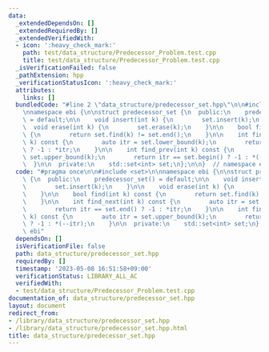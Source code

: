 ```yaml
---
data:
  _extendedDependsOn: []
  _extendedRequiredBy: []
  _extendedVerifiedWith:
  - icon: ':heavy_check_mark:'
    path: test/data_structure/Predecessor_Problem.test.cpp
    title: test/data_structure/Predecessor_Problem.test.cpp
  _isVerificationFailed: false
  _pathExtension: hpp
  _verificationStatusIcon: ':heavy_check_mark:'
  attributes:
    links: []
  bundledCode: "#line 2 \"data_structure/predecessor_set.hpp\"\n\n#include <set>\n\
    \nnamespace ebi {\n\nstruct predecessor_set {\n  public:\n    predecessor_set()\
    \ = default;\n\n    void insert(int k) {\n        set.insert(k);\n    }\n\n  \
    \  void erase(int k) {\n        set.erase(k);\n    }\n\n    bool find(int k) const\
    \ {\n        return set.find(k) != set.end();\n    }\n\n    int find_next(int\
    \ k) const {\n        auto itr = set.lower_bound(k);\n        return itr == set.end()\
    \ ? -1 : *itr;\n    }\n\n    int find_prev(int k) const {\n        auto itr =\
    \ set.upper_bound(k);\n        return itr == set.begin() ? -1 : *(--itr);\n  \
    \  }\n\n  private:\n    std::set<int> set;\n};\n\n}  // namespace ebi\n"
  code: "#pragma once\n\n#include <set>\n\nnamespace ebi {\n\nstruct predecessor_set\
    \ {\n  public:\n    predecessor_set() = default;\n\n    void insert(int k) {\n\
    \        set.insert(k);\n    }\n\n    void erase(int k) {\n        set.erase(k);\n\
    \    }\n\n    bool find(int k) const {\n        return set.find(k) != set.end();\n\
    \    }\n\n    int find_next(int k) const {\n        auto itr = set.lower_bound(k);\n\
    \        return itr == set.end() ? -1 : *itr;\n    }\n\n    int find_prev(int\
    \ k) const {\n        auto itr = set.upper_bound(k);\n        return itr == set.begin()\
    \ ? -1 : *(--itr);\n    }\n\n  private:\n    std::set<int> set;\n};\n\n}  // namespace\
    \ ebi"
  dependsOn: []
  isVerificationFile: false
  path: data_structure/predecessor_set.hpp
  requiredBy: []
  timestamp: '2023-05-08 16:51:58+09:00'
  verificationStatus: LIBRARY_ALL_AC
  verifiedWith:
  - test/data_structure/Predecessor_Problem.test.cpp
documentation_of: data_structure/predecessor_set.hpp
layout: document
redirect_from:
- /library/data_structure/predecessor_set.hpp
- /library/data_structure/predecessor_set.hpp.html
title: data_structure/predecessor_set.hpp
---
```

